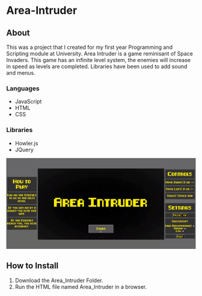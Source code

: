 # Area-Intruder
## About 
This was a project that I created for my first year Programming and Scripting module at University. Area Intruder is a game reminisant of Space Invaders. This game has an infinite level system, the enemies will increase in speed as levels are completed. Libraries have been used to add sound and menus.
### Languages
- JavaScript
- HTML
- CSS
### Libraries
- Howler.js
- JQuery

![Area Intruder Demo](AreaIntruderGif.gif)

## How to Install 

1. Download the Area_Intruder Folder.
2. Run the HTML file named Area_Intruder in a browser.
